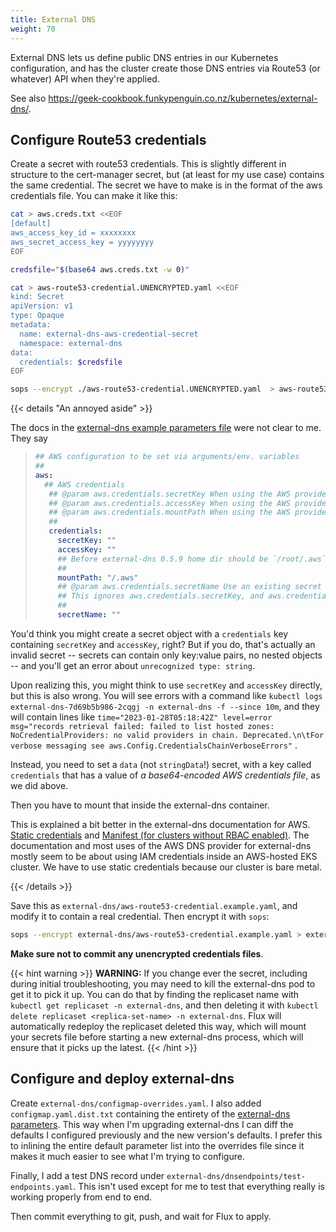 ```yaml
---
title: External DNS
weight: 70
---
```


External DNS lets us define public DNS entries in our Kubernetes configuration,
and has the cluster create those DNS entries via Route53 (or whatever) API when they're applied.

See also <https://geek-cookbook.funkypenguin.co.nz/kubernetes/external-dns/>.

## Configure Route53 credentials

Create a secret with route53 credentials.
This is slightly different in structure to the cert-manager secret,
but (at least for my use case) contains the same credential.
The secret we have to make is in the format of the aws credentials file.
You can make it like this:

```sh
cat > aws.creds.txt <<EOF
[default]
aws_access_key_id = xxxxxxxx
aws_secret_access_key = yyyyyyyy
EOF

credsfile="$(base64 aws.creds.txt -w 0)"

cat > aws-route53-credential.UNENCRYPTED.yaml <<EOF
kind: Secret
apiVersion: v1
type: Opaque
metadata:
  name: external-dns-aws-credential-secret
  namespace: external-dns
data:
  credentials: $credsfile
EOF

sops --encrypt ./aws-route53-credential.UNENCRYPTED.yaml  > aws-route53-credential.yaml
```

{{< details "An annoyed aside" >}}

The docs in the
[external-dns example parameters file](https://github.com/bitnami/charts/blob/main/bitnami/external-dns/values.yaml)
were not clear to me. They say

> ```yaml
> ## AWS configuration to be set via arguments/env. variables
> ##
> aws:
>   ## AWS credentials
>    ## @param aws.credentials.secretKey When using the AWS provider, set `aws_secret_access_key` in the AWS credentials (optional)
>    ## @param aws.credentials.accessKey When using the AWS provider, set `aws_access_key_id` in the AWS credentials (optional)
>    ## @param aws.credentials.mountPath When using the AWS provider, determine `mountPath` for `credentials` secret
>    ##
>    credentials:
>      secretKey: ""
>      accessKey: ""
>      ## Before external-dns 0.5.9 home dir should be `/root/.aws`
>      ##
>      mountPath: "/.aws"
>      ## @param aws.credentials.secretName Use an existing secret with key "credentials" defined.
>      ## This ignores aws.credentials.secretKey, and aws.credentials.accessKey
>      ##
>      secretName: ""
> ```

You'd think you might create a secret object with a `credentials` key containing `secretKey` and `accessKey`, right?
But if you do, that's actually an invalid secret --
secrets can contain only key:value pairs, no nested objects --
and you'll get an error about `unrecognized type: string`.

Upon realizing this, you might think to use `secretKey` and `accessKey` directly,
but this is also wrong.
You will see errors with a command like
`kubectl logs external-dns-7d69b5b986-2cqgj -n external-dns -f --since 10m`,
and they will contain lines like
`time="2023-01-28T05:18:42Z" level=error msg="records retrieval failed: failed to list hosted zones: NoCredentialProviders: no valid providers in chain. Deprecated.\n\tFor verbose messaging see aws.Config.CredentialsChainVerboseErrors"`
.

Instead, you need to set a `data` (not `stringData`!) secret,
with a key called `credentials` that has a value of
_a base64-encoded AWS credentials file_,
as we did above.

Then you have to mount that inside the external-dns container.

This is explained a bit better in the external-dns documentation for AWS.
[Static credentials](https://github.com/kubernetes-sigs/external-dns/blob/master/docs/tutorials/aws.md#static-credentials)
and [Manifest (for clusters without RBAC enabled)](https://github.com/kubernetes-sigs/external-dns/blob/master/docs/tutorials/aws.md#manifest-for-clusters-without-rbac-enabled).
The documentation and most uses of the AWS DNS provider for external-dns
mostly seem to be about using IAM credentials inside an AWS-hosted EKS cluster.
We have to use static credentials because our cluster is bare metal.

{{< /details >}}

Save this as `external-dns/aws-route53-credential.example.yaml`,
and modify it to contain a real credential.
Then encrypt it with `sops`:

```sh
sops --encrypt external-dns/aws-route53-credential.example.yaml > external-dns/aws-route53-credential.yaml
```

**Make sure not to commit any unencrypted credentials files**.

{{< hint warning >}}
**WARNING:**
If you change ever the secret,
including during initial troubleshooting,
you may need to kill the external-dns pod to get it to pick it up.
You can do that by finding the replicaset name with
`kubectl get replicaset -n external-dns`,
and then deleting it with
`kubectl delete replicaset <replica-set-name> -n external-dns`.
Flux will automatically redeploy the replicaset deleted this way,
which will mount your secrets file before starting a new external-dns process,
which will ensure that it picks up the latest.
{{< /hint >}}

## Configure and deploy external-dns

Create `external-dns/configmap-overrides.yaml`.
I also added `configmap.yaml.dist.txt` containing the entirety of the
[external-dns parameters](https://github.com/bitnami/charts/blob/main/bitnami/external-dns/values.yaml).
This way when I'm upgrading external-dns I can diff the defaults I configured previously
and the new version's defaults.
I prefer this to inlining the entire default parameter list into the overrides file
since it makes it much easier to see what I'm trying to configure.

Finally, I add a test DNS record under `external-dns/dnsendpoints/test-endpoints.yaml`.
This isn't used except for me to test that everything really is working properly from end to end.

Then commit everything to git, push, and wait for Flux to apply.
